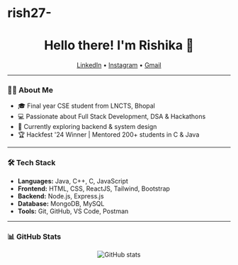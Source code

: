 # rish27-
<h1 align="center">Hello there! I'm Rishika 👋</h1>

<p align="center">
  <a href="https://www.linkedin.com/in/yourlinkedin/">LinkedIn</a> •
  <a href="https://www.instagram.com/yourinsta/">Instagram</a> •
  <a href="mailto:youremail@gmail.com">Gmail</a>
</p>

---

### 🙋‍♀️ About Me
- 🎓 Final year CSE student from LNCTS, Bhopal
- 💻 Passionate about Full Stack Development, DSA & Hackathons
- 🌱 Currently exploring backend & system design
- 🏆 Hackfest '24 Winner | Mentored 200+ students in C & Java

---

### 🛠️ Tech Stack

- **Languages:** Java, C++, C, JavaScript
- **Frontend:** HTML, CSS, ReactJS, Tailwind, Bootstrap
- **Backend:** Node.js, Express.js
- **Database:** MongoDB, MySQL
- **Tools:** Git, GitHub, VS Code, Postman

---

### 📊 GitHub Stats

<p align="center">
  <img src="https://github-readme-stats.vercel.app/api?username=rish27-&show_icons=true&theme=radical" alt="GitHub stats"/>
</p>
